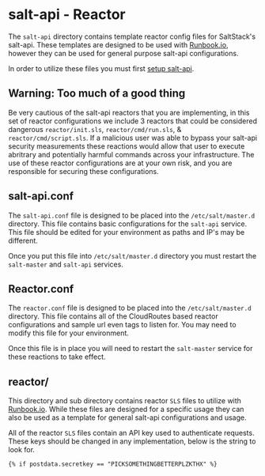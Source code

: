 salt-api - Reactor
===================

The `salt-api` directory contains template reactor config files for SaltStack's salt-api. These templates are designed to be used with [Runbook.io](https://runbook.io), however they can be used for general purpose salt-api configurations.

In order to utilize these files you must first [setup salt-api](http://bencane.com/2014/07/17/integrating-saltstack-with-other-services-via-salt-api/).

## Warning: Too much of a good thing

Be very cautious of the salt-api reactors that you are implementing, in this set of reactor configurations we include 3 reactors that could be considered dangerous `reactor/init.sls`, `reactor/cmd/run.sls`, & `reactor/cmd/script.sls`. If a malicious user was able to bypass your salt-api security measurements these reactions would allow that user to execute abritrary and potentially harmful commands across your infrastructure. The use of these reactor configurations are at your own risk, and you are responsible for securing these configurations.

## salt-api.conf

The `salt-api.conf` file is designed to be placed into the `/etc/salt/master.d` directory. This file contains basic configurations for the `salt-api` service. This file should be edited for your environment as paths and IP's may be different.

Once you put this file into `/etc/salt/master.d` directory you must restart the `salt-master` and `salt-api` services.

## Reactor.conf

The `reactor.conf` file is designed to be placed into the `/etc/salt/master.d` directory. This file contains all of the CloudRoutes based reactor configurations and sample url even tags to listen for. You may need to modify this file for your environment.

Once this file is in place you will need to restart the `salt-master` service for these reactions to take effect.

## reactor/

This directory and sub directory contains reactor `SLS` files to utilize with [Runbook.io](https://runbook.io). While these files are designed for a specific usage they can also be used as a template for general salt-api configurations and usage.

All of the reactor `SLS` files contain an API key used to authenticate requests. These keys should be changed in any implementation, below is the string to look for.

    {% if postdata.secretkey == "PICKSOMETHINGBETTERPLZKTHX" %}
